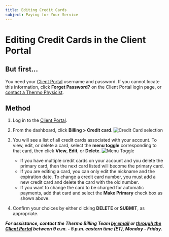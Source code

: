 ```yaml
---
title: Editing Credit Cards
subject: Paying for Your Service
---
```


# Editing Credit Cards in the Client Portal

## But first...
You need your [Client Portal](https://core.thermo.io/login/) username and password. If you cannot locate this information, click **Forget Password?** on the Client Portal login page, or [contact a Thermo Physicist](mailto:physicists@thermo.io).

## Method
1. Log in to the [Client Portal](https://core.thermo.io/login/).
2. From the dashboard, click **Billing > Credit card**.
   ![Credit Card selection](https://raw.githubusercontent.com/thermoio/docs/master/images/editing-credit-cards/2017-11-14_17-30-02.png)

3. You will see a list of all credit cards associated with your account. To view, edit, or delete a card, select the **menu toggle** corresponding to that card, then click **View**, **Edit**, or **Delete**.
   ![Menu Toggle](https://raw.githubusercontent.com/thermoio/docs/master/images/editing-credit-cards/2017-11-14_17-31-46.png)
   
   * If you have multiple credit cards on your account and you delete the primary card, then the next card listed will become the primary card. 
   * If you are editing a card, you can only edit the nickname and the expiration date. To change a credit card number, you must add a new credit card and delete the card with the old number.  
   * If you want to change the card to be charged for automatic payments, add that card and select the **Make Primary** check box as shown above.
   
4. Confirm your choices by either clicking **DELETE** or **SUBMIT**, as appropriate.

**_For assistance, contact the Thermo Billing Team [by email](mailto:billing@thermo.io) or [through the Client Portal](https://core.thermo.io/login/) between 9 a.m. - 5 p.m. eastern time (ET), Monday - Friday._**
